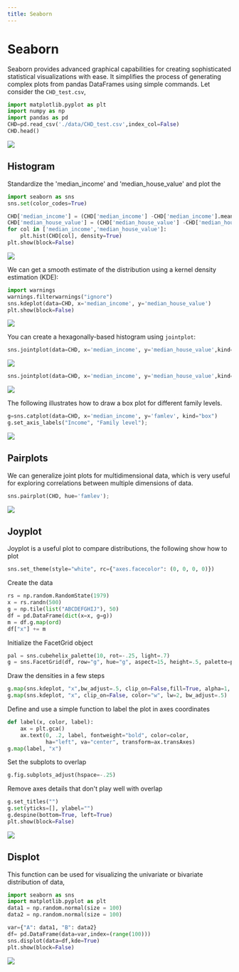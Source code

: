 ```yaml
---
title: Seaborn
---
```


#  Seaborn
Seaborn provides advanced graphical capabilities for creating sophisticated statistical visualizations with ease. It simplifies the process of generating complex plots from pandas DataFrames using simple commands. Let consider the `CHD_test.csv`, 

```python
import matplotlib.pyplot as plt
import numpy as np
import pandas as pd 
CHD=pd.read_csv('./data/CHD_test.csv',index_col=False)
CHD.head()
```
<!-- 
plt.savefig('data.png') 
-->

![](seaborn/data.png)

## Histogram

Standardize the 'median_income' and  'median_house_value' and plot the 

```python
import seaborn as sns
sns.set(color_codes=True)

CHD['median_income'] = (CHD['median_income'] -CHD['median_income'].mean()) / CHD['median_income'].std()
CHD['median_house_value'] = (CHD['median_house_value'] -CHD['median_house_value'].mean()) / CHD['median_house_value'].std()
for col in ['median_income','median_house_value']:
    plt.hist(CHD[col], density=True)
plt.show(block=False)
```
<!-- 
plt.savefig('seaborn1.png') 
-->

![](seaborn/seaborn1.png)


We can get a smooth estimate of the distribution using a kernel density estimation (KDE):
```python
import warnings
warnings.filterwarnings("ignore")
sns.kdeplot(data=CHD, x='median_income', y='median_house_value')
plt.show(block=False)
```

<!-- 
plt.savefig('seaborn2.png') 
-->

![](seaborn/seaborn2.png)


You can create a hexagonally-based histogram using ``jointplot``:
```python
sns.jointplot(data=CHD, x='median_income', y='median_house_value',kind="hex")
```
<!-- 
plt.savefig('seaborn3.png') 
-->

![](seaborn/seaborn3.png)

```python
sns.jointplot(data=CHD, x='median_income', y='median_house_value',kind="kde", hue='famlev')
```

<!-- 
plt.savefig('seaborn4.png') 
-->

![](seaborn/seaborn4.png)



The following illustrates how to draw a box plot for different family levels.
```python
g=sns.catplot(data=CHD, x='median_income', y='famlev', kind="box")
g.set_axis_labels("Income", "Family level");
```
<!-- 
plt.savefig('seaborn5.png') 
-->

![](seaborn/seaborn5.png)

## Pairplots
We can generalize joint plots for multidimensional data, which is very useful for exploring correlations between multiple dimensions of data.
```python
sns.pairplot(CHD, hue='famlev');
```

<!-- 
plt.savefig('seaborn6.png') 
-->

![](seaborn/seaborn6.png)

## Joyplot

Joyplot is a useful plot to compare distributions, the following show how to plot 

```python
sns.set_theme(style="white", rc={"axes.facecolor": (0, 0, 0, 0)})
```

Create the data
```python
rs = np.random.RandomState(1979)
x = rs.randn(500)
g = np.tile(list("ABCDEFGHIJ"), 50)
df = pd.DataFrame(dict(x=x, g=g))
m = df.g.map(ord)
df["x"] += m
```

Initialize the FacetGrid object
```python
pal = sns.cubehelix_palette(10, rot=-.25, light=.7)
g = sns.FacetGrid(df, row="g", hue="g", aspect=15, height=.5, palette=pal)
```

Draw the densities in a few steps
```python
g.map(sns.kdeplot, "x",bw_adjust=.5, clip_on=False,fill=True, alpha=1, linewidth=1.5)
g.map(sns.kdeplot, "x", clip_on=False, color="w", lw=2, bw_adjust=.5)
```

Define and use a simple function to label the plot in axes coordinates
```python
def label(x, color, label):
    ax = plt.gca()
    ax.text(0, .2, label, fontweight="bold", color=color,
            ha="left", va="center", transform=ax.transAxes)
g.map(label, "x")
```

Set the subplots to overlap
```python
g.fig.subplots_adjust(hspace=-.25)
```

Remove axes details that don't play well with overlap
```python
g.set_titles("")
g.set(yticks=[], ylabel="")
g.despine(bottom=True, left=True)
plt.show(block=False)
```

<!-- 
plt.savefig('seaborn7.png') 
-->

![](seaborn/seaborn7.png)



## Displot
This function can be used for visualizing the univariate or bivariate distribution of data,

```python
import seaborn as sns
import matplotlib.pyplot as plt
data1 = np.random.normal(size = 100)
data2 = np.random.normal(size = 100)

var={"A": data1, "B": data2}
df= pd.DataFrame(data=var,index=(range(100)))
sns.displot(data=df,kde=True)
plt.show(block=False)
```
<!-- plt.savefig('seaborn8.png')  -->
![](seaborn/seaborn8.png)